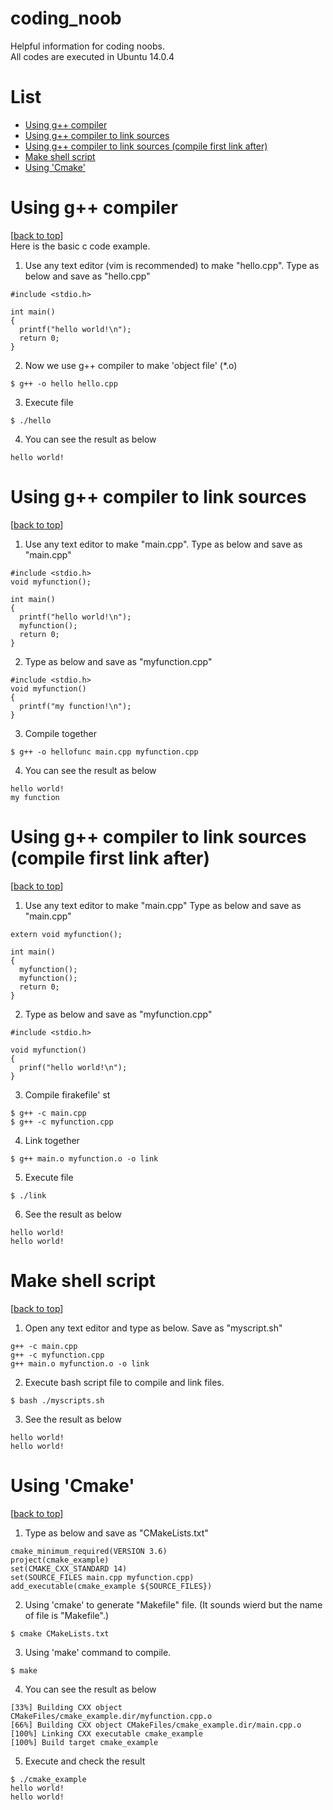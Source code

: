 # coding_noob
Helpful information for coding noobs.  
All codes are executed in Ubuntu 14.0.4

# List 

* [Using g++ compiler](#using-g-compiler)  
* [Using g++ compiler to link sources](#using-g-compiler-to-link-sources)   
* [Using g++ compiler to link sources (compile first link after)](#using-g-compiler-to-link-sources-compile-first-link-after)
* [Make shell script](#make-shell-script)  
* [Using 'Cmake'](#using-cmake)  

# Using g++ compiler

[[back to top](#list)]  
Here is the basic c code example. 

1. Use any text editor (vim is recommended) to make "hello.cpp". Type as below and save as "hello.cpp"
```
#include <stdio.h>

int main()
{
  printf("hello world!\n");
  return 0;
}
```
2. Now we use g++ compiler to make 'object file' (\*.o)
```
$ g++ -o hello hello.cpp 
```
3. Execute file 
```
$ ./hello
```
4. You can see the result as below
```
hello world!
```

# Using g++ compiler to link sources
[[back to top](#list)]  
1. Use any text editor to make "main.cpp". Type as below and save as "main.cpp"
```
#include <stdio.h>
void myfunction();

int main()
{
  printf("hello world!\n");
  myfunction();
  return 0;
}
```
2. Type as below and save as "myfunction.cpp"
```
#include <stdio.h>
void myfunction()
{
  printf("my function!\n");
}
```
3. Compile together 
```
$ g++ -o hellofunc main.cpp myfunction.cpp
```

4. You can see the result as below
```
hello world!
my function
```
# Using g++ compiler to link sources (compile first link after)
[[back to top](#list)]  
1. Use any text editor to make "main.cpp" Type as below and save as "main.cpp"
```
extern void myfunction();

int main()
{
  myfunction();
  myfunction();
  return 0;
}
```
2. Type as below and save as "myfunction.cpp"
```
#include <stdio.h>

void myfunction()
{
  prinf("hello world!\n");
}
```
3. Compile firakefile'
st 
```
$ g++ -c main.cpp
$ g++ -c myfunction.cpp
```
4. Link together 
```
$ g++ main.o myfunction.o -o link
```
5. Execute file
```
$ ./link
```
6. See the result as below
```
hello world!
hello world!
```

# Make shell script
[[back to top](#list)]  
1. Open any text editor and type as below. Save as "myscript.sh"
```
g++ -c main.cpp
g++ -c myfunction.cpp
g++ main.o myfunction.o -o link
```

2. Execute bash script file to compile and link files.
```
$ bash ./myscripts.sh
```

3. See the result as below
```
hello world!
hello world!
```

# Using 'Cmake'
[[back to top](#list)]  
1. Type as below and save as "CMakeLists.txt"
```
cmake_minimum_required(VERSION 3.6)
project(cmake_example)
set(CMAKE_CXX_STANDARD 14)
set(SOURCE_FILES main.cpp myfunction.cpp)
add_executable(cmake_example ${SOURCE_FILES})
```
2. Using 'cmake' to generate "Makefile" file. (It sounds wierd but the name of file is "Makefile".)
```
$ cmake CMakeLists.txt
```
3. Using 'make' command to compile.
```
$ make
```
4. You can see the result as below
```
[33%] Building CXX object CMakeFiles/cmake_example.dir/myfunction.cpp.o
[66%] Building CXX object CMakeFiles/cmake_example.dir/main.cpp.o
[100%] Linking CXX executable cmake_example
[100%] Build target cmake_example
```
5. Execute and check the result
```
$ ./cmake_example
hello world!
hello world!
```
